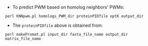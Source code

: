 
* To predict PWM based on homolog neighbors' PWMs:
```
perl KNNpwm.pl homologs_PWM_dir proteinPIDfile optK output_dir
```

* The `proteinPIDfile` above is obtained from:
```
perl makePromat.pl input_dir fasta_file_name output_dir matrix_file_name
```
